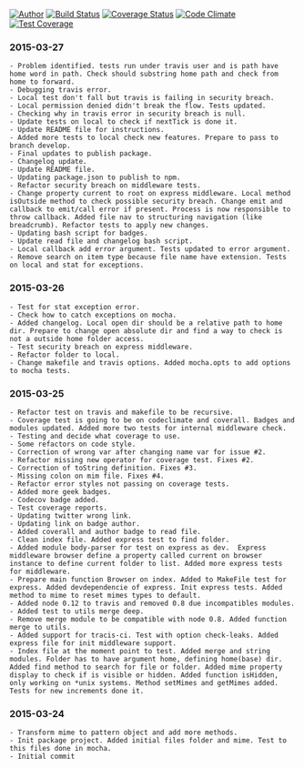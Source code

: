 [![Author](https://img.shields.io/badge/author-miguelramos-blue.svg)](https://twitter.com/miguelonspring)
[![Build Status](https://travis-ci.org/miguelramos/node-media-manager.svg?branch=master)](https://travis-ci.org/miguelramos/node-media-manager)
[![Coverage Status](https://coveralls.io/repos/miguelramos/node-media-manager/badge.svg?branch=master)](https://coveralls.io/r/miguelramos/node-media-manager?branch=master)
[![Code Climate](https://codeclimate.com/github/miguelramos/node-media-manager/badges/gpa.svg)](https://codeclimate.com/github/miguelramos/node-media-manager)
[![Test Coverage](https://codeclimate.com/github/miguelramos/node-media-manager/badges/coverage.svg)](https://codeclimate.com/github/miguelramos/node-media-manager)

### 2015-03-27
    - Problem identified. tests run under travis user and is path have home word in path. Check should substring home path and check from home to forward.
    - Debugging travis error.
    - Local test don't fall but travis is failing in security breach.
    - Local permission denied didn't break the flow. Tests updated.
    - Checking why in travis error in security breach is null.
    - Update tests on local to check if nextTick is done it.
    - Update README file for instructions.
    - Added more tests to local check new features. Prepare to pass to branch develop.
    - Final updates to publish package.
    - Changelog update.
    - Update README file.
    - Updating package.json to publish to npm.
    - Refactor security breach on middleware tests.
    - Change property current to root on express middleware. Local method isOutside method to check possible security breach. Change emit and callback to emit/call error if present. Process is now responsible to throw callback. Added file nav to structuring navigation (like breadcrumb). Refactor tests to apply new changes.
    - Updating bash script for badges.
    - Update read file and changelog bash script.
    - Local callback add error argument. Tests updated to error argument.
    - Remove search on item type because file name have extension. Tests on local and stat for exceptions.

### 2015-03-26
    - Test for stat exception error.
    - Check how to catch exceptions on mocha.
    - Added changelog. Local open dir should be a relative path to home dir. Prepare to change open absolute dir and find a way to check is not a outside home folder access.
    - Test security breach on express middleware.
    - Refactor folder to local.
    - Change makefile and travis options. Added mocha.opts to add options to mocha tests.

### 2015-03-25
    - Refactor test on travis and makefile to be recursive.
    - Coverage test is going to be on codeclimate and coverall. Badges and modules updated. Added more two tests for internal middleware check.
    - Testing and decide what coverage to use.
    - Some refactors on code style.
    - Correction of wrong var after changing name var for issue #2.
    - Refactor missing new operator for coverage test. Fixes #2.
    - Correction of toString definition. Fixes #3.
    - Missing colon on mim file. Fixes #4.
    - Refactor error styles not passing on coverage tests.
    - Added more geek badges.
    - Codecov badge added.
    - Test coverage reports.
    - Updating twitter wrong link.
    - Updating link on badge author.
    - Added coverall and author badge to read file.
    - Clean index file. Added express test to find folder.
    - Added module body-parser for test on express as dev.  Express middleware browser define a property called current on browser instance to define current folder to list. Added more express tests for middleware.
    - Prepare main function Browser on index. Added to MakeFile test for express. Added devdependencie of express. Init express tests. Added method to mime to reset mimes types to default.
    - Added node 0.12 to travis and removed 0.8 due incompatibles modules.
    - Added test to utils merge deep.
    - Remove merge module to be compatible with node 0.8. Added function merge to utils.
    - Added support for tracis-ci. Test with option check-leaks. Added express file for init middleware support.
    - Index file at the moment point to test. Added merge and string modules. Folder has to have argument home, defining home(base) dir. Added find method to search for file or folder. Added mime property display to check if is visible or hidden. Added function isHidden, only working on *unix systems. Method setMimes and getMimes added. Tests for new increments done it.

### 2015-03-24
    - Transform mime to pattern object and add more methods.
    - Init package project. Added initial files folder and mime. Test to this files done in mocha.
    - Initial commit
